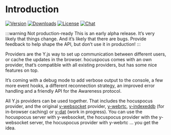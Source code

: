 # Introduction

[![Version](https://img.shields.io/npm/v/@hocuspocus/provider.svg?label=version)](https://www.npmjs.com/package/@hocuspocus/provider)
[![Downloads](https://img.shields.io/npm/dm/@hocuspocus/provider.svg)](https://npmcharts.com/compare/@hocuspocus/provider?minimal=true)
[![License](https://img.shields.io/npm/l/@hocuspocus/provider.svg)](https://www.npmjs.com/package/@hocuspocus/provider)
[![Chat](https://img.shields.io/badge/chat-on%20discord-7289da.svg?sanitize=true)](https://discord.gg/WtJ49jGshW)

:::warning Not production-ready
This is an early alpha release. It’s very likely that things change. And it’s likely that there are bugs. Provide feedback to help shape the API, but don’t use it in production!
:::

Providers are the Y.js way to set up communication between different users, or cache the updates in the browser. hocuspocus comes with an own provider, that’s compatible with all existing providers, but has some nice features on top.

It’s coming with a debug mode to add verbose output to the console, a few more event hooks, a different reconnection strategy, an improved error handling and a friendly API for the Awareness protocol.

All Y.js providers can be used together. That includes the hocuspocus provider, and the original [y-websocket](https://github.com/yjs/y-websocket) provider, [y-webrtc](https://github.com/yjs/y-webrtc), [y-indexeddb](https://github.com/yjs/y-indexeddb) (for in-browser caching) or [y-dat](https://github.com/yjs/y-dat) (work in progress). You can use the hocuspocus server with y-websocket, the hocuspocus provider with the y-websocket server, the hocuspocus provider with y-webrtc … you get the idea.
